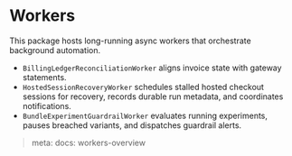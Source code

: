 # Workers

This package hosts long-running async workers that orchestrate background automation.

- `BillingLedgerReconciliationWorker` aligns invoice state with gateway statements.
- `HostedSessionRecoveryWorker` schedules stalled hosted checkout sessions for recovery, records durable run metadata, and coordinates notifications.
- `BundleExperimentGuardrailWorker` evaluates running experiments, pauses breached variants, and dispatches guardrail alerts.

> meta: docs: workers-overview

